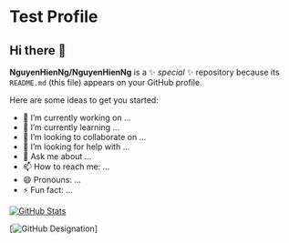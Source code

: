 # Test Profile
## Hi there 👋

**NguyenHienNg/NguyenHienNg** is a ✨ _special_ ✨ repository because its `README.md` (this file) appears on your GitHub profile.

Here are some ideas to get you started:

- 🔭 I’m currently working on ...
- 🌱 I’m currently learning ...
- 👯 I’m looking to collaborate on ...
- 🤔 I’m looking for help with ...
- 💬 Ask me about ...
- 📫 How to reach me: ...
- 😄 Pronouns: ...
- ⚡ Fun fact: ...

[![GitHub Stats](https://github-readme-stats.vercel.app/api?username=nguyenhienng)](https://github.com/anuraghazra/github-readme-stats)

[![GitHub Designation](https://github-profile-trophy.vercel.app/?username=NguyenHienNg&theme=onestar)]
